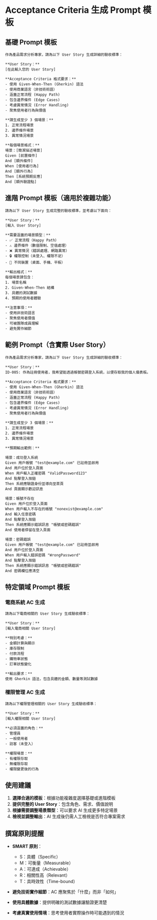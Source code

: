 # Acceptance Criteria 生成 Prompt 模板

## 基礎 Prompt 模板

```
作為產品需求分析專家，請為以下 User Story 生成詳細的驗收標準：

**User Story：**
[在此輸入您的 User Story]

**Acceptance Criteria 格式要求：**
- 使用 Given-When-Then (Gherkin) 語法
- 使用商業語言（非技術術語）
- 涵蓋正常流程 (Happy Path)
- 包含邊界條件 (Edge Cases)
- 考慮異常情況 (Error Handling)
- 聚焦使用者行為與價值

**請生成至少 3 個場景：**
1. 正常流程場景
2. 邊界條件場景
3. 異常情況場景

**每個場景格式：**
場景：[簡潔描述場景]
Given [前置條件]
And [額外條件]
When [使用者行為]
And [額外行為]
Then [系統預期反應]
And [額外驗證點]
```

## 進階 Prompt 模板（適用於複雜功能）

```
請為以下 User Story 生成完整的驗收標準，並考慮以下面向：

**User Story：**
[輸入 User Story]

**需要涵蓋的場景類型：**
- ✅ 正常流程（Happy Path）
- ⚠️ 邊界條件（數值限制、空值處理）
- ❌ 異常情況（錯誤處理、網路異常）
- 🔒 權限控制（未登入、權限不足）
- 📱 不同裝置（桌面、手機、平板）

**輸出格式：**
每個場景請包含：
1. 場景名稱
2. Given-When-Then 結構
3. 具體的測試數據
4. 預期的使用者體驗

**注意事項：**
- 使用非技術語言
- 聚焦使用者價值
- 可被團隊成員理解
- 避免實作細節
```

## 範例 Prompt（含實際 User Story）

```
作為產品需求分析專家，請為以下 User Story 生成詳細的驗收標準：

**User Story：**
ID-005: 作為註冊使用者，我希望能透過帳號密碼登入系統，以便存取我的個人儀表板。

**Acceptance Criteria 格式要求：**
- 使用 Given-When-Then (Gherkin) 語法
- 使用商業語言（非技術術語）
- 涵蓋正常流程 (Happy Path)
- 包含邊界條件 (Edge Cases)
- 考慮異常情況 (Error Handling)
- 聚焦使用者行為與價值

**請生成至少 3 個場景：**
1. 正常流程場景
2. 邊界條件場景
3. 異常情況場景

**預期輸出範例：**

場景：成功登入系統
Given 用戶帳號 "test@example.com" 已註冊並啟用
And 用戶位於登入頁面
When 用戶輸入正確密碼 "ValidPassword123"
And 點擊登入按鈕
Then 系統應驗證身份並導向至首頁
And 頁面顯示歡迎訊息

場景：帳號不存在
Given 用戶位於登入頁面
When 用戶輸入不存在的帳號 "nonexist@example.com"
And 輸入任意密碼
And 點擊登入按鈕
Then 系統應顯示錯誤訊息 "帳號或密碼錯誤"
And 使用者停留在登入頁面

場景：密碼錯誤
Given 用戶帳號 "test@example.com" 已註冊並啟用
And 用戶位於登入頁面
When 用戶輸入錯誤密碼 "WrongPassword"
And 點擊登入按鈕
Then 系統應顯示錯誤訊息 "帳號或密碼錯誤"
And 密碼欄位應清空
```

## 特定領域 Prompt 模板

### 電商系統 AC 生成

```
請為以下電商相關的 User Story 生成驗收標準：

**User Story：**
[輸入電商相關 User Story]

**特別考慮：**
- 金額計算與顯示
- 庫存限制
- 付款流程
- 購物車狀態
- 訂單狀態變化

**輸出要求：**
使用 Gherkin 語法，包含具體的金額、數量等測試數據
```

### 權限管理 AC 生成

```
請為以下權限管理相關的 User Story 生成驗收標準：

**User Story：**
[輸入權限相關 User Story]

**必須涵蓋的角色：**
- 管理員
- 一般使用者
- 訪客（未登入）

**權限場景：**
- 有權限存取
- 無權限存取
- 權限變更後的行為
```

## 使用建議

1. **選擇合適的模板**：根據功能複雜度選擇基礎或進階模板
2. **提供完整的 User Story**：包含角色、需求、價值說明
3. **根據需要調整場景類型**：可以要求 AI 生成更多特定場景
4. **檢視並調整輸出**：AI 生成後仍需人工檢視是否符合專案需求

## 撰寫原則提醒

- **SMART 原則**：
  - S：具體（Specific）
  - M：可衡量（Measurable）
  - A：可達成（Achievable）
  - R：相關性高（Relevant）
  - T：具時效性（Time-bound）

- **避免技術實作細節**：AC 應聚焦於「什麼」而非「如何」
- **使用具體數據**：提供明確的測試數據讓驗證更清楚
- **考慮真實使用情境**：思考使用者實際操作時可能遇到的情況